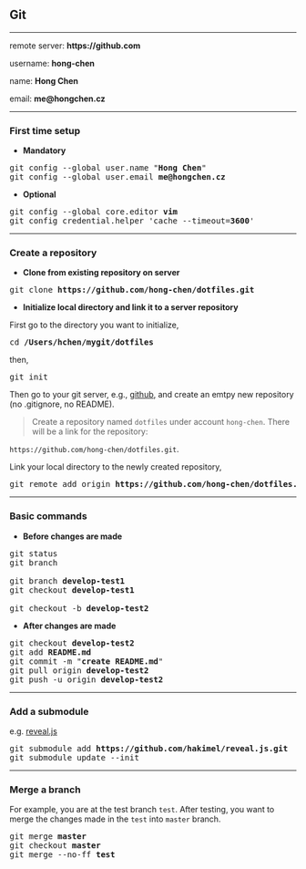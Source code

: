 ## __Git__

--------

remote server: __https://github.com__

username: __hong-chen__

name: __Hong Chen__

email: __me@hongchen.cz__

--------

### __First time setup__

- __Mandatory__

<pre>
git config --global user.name "<b>Hong Chen</b>"
git config --global user.email <b>me@hongchen.cz</b>
</pre>

- __Optional__

<pre>
git config --global core.editor <b>vim</b>
git config credential.helper 'cache --timeout=<b>3600</b>'
</pre>

--------

### __Create a repository__

- __Clone from existing repository on server__

<pre>
git clone <b>https://github.com/hong-chen/dotfiles.git</b>
</pre>

- __Initialize local directory and link it to a server repository__

First go to the directory you want to initialize,

<pre>
cd <b>/Users/hchen/mygit/dotfiles</b>
</pre>

then,

<pre>
git init
</pre>

Then go to your git server, e.g., [github](https://github.com), and
create an emtpy new repository (no .gitignore, no README).

> Create a repository named `dotfiles` under account `hong-chen`.
> There will be a link for the repository:

`https://github.com/hong-chen/dotfiles.git`.

Link your local directory to the newly created repository,

<pre>
git remote add origin <b>https://github.com/hong-chen/dotfiles.git</b>
</pre>
--------

### __Basic commands__

- __Before changes are made__

<pre>
git status
git branch

git branch <b>develop-test1</b>
git checkout <b>develop-test1</b>

git checkout -b <b>develop-test2</b>
</pre>

- __After changes are made__

<pre>
git checkout <b>develop-test2</b>
git add <b>README.md</b>
git commit -m "<b>create README.md</b>"
git pull origin <b>develop-test2</b>
git push -u origin <b>develop-test2</b>
</pre>

--------

### __Add a submodule__

e.g. [reveal.js](https://github.com/hakimel/reveal.js/)

<pre>
git submodule add <b>https://github.com/hakimel/reveal.js.git</b>
git submodule update --init
</pre>
--------

### __Merge a branch__

For example, you are at the test branch `test`. After testing, you want to merge the
changes made in the `test` into `master` branch.

<pre>
git merge <b>master</b>
git checkout <b>master</b>
git merge --no-ff <b>test</b>
</pre>
